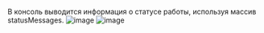  В консоль  выводится  информация  о  статусе  работы,  используя  массив  statusMessages.
 ![image](https://github.com/user-attachments/assets/aaeeb266-a412-4f4d-8827-bbcf8ef723df)
![image](https://github.com/user-attachments/assets/efc5fd35-901a-47df-a55b-30844f216f95)
